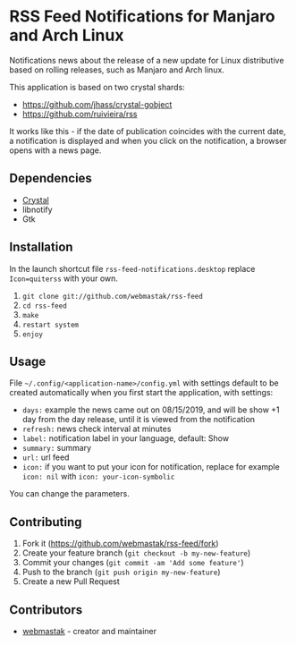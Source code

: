 # RSS Feed Notifications for Manjaro and Arch Linux

Notifications news about the release of a new update for Linux distributive based on rolling releases, such as Manjaro and Arch linux.

This application is based on two crystal shards:
  * https://github.com/jhass/crystal-gobject
  * https://github.com/ruivieira/rss

It works like this - if the date of publication coincides with the current date, a notification is displayed and when you click on the notification, a browser opens with a news page.


## Dependencies

* [Crystal](http://crystal-lang.org)
* libnotify
* Gtk

## Installation

In the launch shortcut file `rss-feed-notifications.desktop` replace `Icon=quiterss` with your own.

1. `git clone git://github.com/webmastak/rss-feed`
2. `cd rss-feed`
3. `make`
7. `restart system`
8. `enjoy`


## Usage

File `~/.config/<application-name>/config.yml` with settings default to be created automatically when you first start the application, with settings:

* `days:` example the news came out on 08/15/2019, and will be show +1 day from the day  release, until it is viewed from the notification
* `refresh:` news check interval at minutes
* `label:` notification label in your language, default: Show
* `summary:` summary
* `url:` url feed
* `icon:` if you want to put your icon for notification, replace for example `icon: nil` with `icon: your-icon-symbolic`

You can change the parameters.


## Contributing

1. Fork it (<https://github.com/webmastak/rss-feed/fork>)
2. Create your feature branch (`git checkout -b my-new-feature`)
3. Commit your changes (`git commit -am 'Add some feature'`)
4. Push to the branch (`git push origin my-new-feature`)
5. Create a new Pull Request


## Contributors

- [webmastak](https://github.com/webmastak) - creator and maintainer
